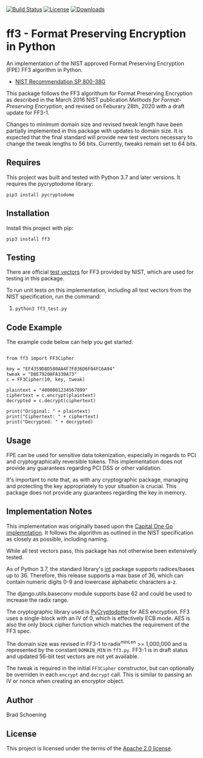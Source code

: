 [![Build Status](https://travis-ci.com/bschoening/fpe.svg?branch=main)](https://travis-ci.com/bschoening/fpe)
[![License](https://img.shields.io/badge/License-Apache%202.0-blue.svg)](https://opensource.org/licenses/Apache-2.0)
[![Downloads](https://pepy.tech/badge/ff3)](https://pepy.tech/project/ff3)

# ff3 - Format Preserving Encryption in Python

An implementation of the NIST approved Format Preserving Encryption (FPE) FF3 algorithm in Python.

* [NIST Recommendation SP 800-38G](http://nvlpubs.nist.gov/nistpubs/SpecialPublications/NIST.SP.800-38G.pdf)

This package follows the FF3 algorithum for Format Preserving Encryption as described in the March 2016 NIST publication _Methods for Format-Preserving Encryption_, and revised on Feburary 28th, 2020 with a draft update for FF3-1.

Changes to minimum domain size and revised tweak length have been partially implemented in this package with updates to domain size. It is expected that the final standard will provide new test vectors necessary to change the tweak lengths to 56 bits.  Currently, tweaks remain set to 64 bits.

## Requires

This project was built and tested with Python 3.7 and later versions.  It requires the pycryptodome library:

`pip3 install pycryptodome`

## Installation

Install this project with pip:

`pip3 install ff3`

## Testing

There are official [test vectors](http://csrc.nist.gov/groups/ST/toolkit/examples.html) for FF3 provided by NIST, which are used for testing in this package.

To run unit tests on this implementation, including all test vectors from the NIST specification, run the command:

  1. `python3 ff3_test.py`

## Code Example

The example code below can help you get started.

```python3

from ff3 import FF3Cipher

key = "EF4359D8D580AA4F7F036D6F04FC6A94"
tweak = "D8E7920AFA330A73"
c = FF3Cipher(10, key, tweak)

plaintext = "4000001234567899"
ciphertext = c.encrypt(plaintext)
decrypted = c.decrypt(ciphertext)

print("Original: " + plaintext)
print("Ciphertext: " + ciphertext)
print("Decrypted: " + decrypted)

```

## Usage

FPE can be used for sensitive data tokenization, especially in regards to PCI and cryptographically reversible tokens. This implementation does not provide any guarantees regarding PCI DSS or other validation.

It's important to note that, as with any cryptographic package, managing and protecting the key appropriately to your situation is crucial. This package does not provide any guarantees regarding the key in memory.

## Implementation Notes

This implementation was originally based upon the [Capital One Go implemntation](https://github.com/capitalone/fpe).  It follows the algorithm as outlined in the NIST specification as closely as possible, including naming.

While all test vectors pass, this package has not otherwise been extensively tested.

As of Python 3.7, the standard library's [int](https://docs.python.org/3/library/functions.html#int) package supports radices/bases up to 36. Therefore, this release supports a max base of 36, which can contain numeric digits 0-9 and lowercase alphabetic characters a-z.

The django.utils.baseconv module supports base 62 and could be used to increase the radix range.

The cryptographic library used is [PyCryptodome](https://pypi.org/project/pycryptodome/) for AES encryption. FF3 uses a single-block with an IV of 0, which is effectively ECB mode. AES is also the only block cipher function which matches the requirement of the FF3 spec.

The domain size was revised in FF3-1 to radix<sup>minLen</sup> >= 1,000,000 and is represented by the constant `DOMAIN_MIN` in `ff3.py`. FF3-1 is in draft status and updated 56-bit test vectors are not yet available.

The tweak is required in the initial `FF3Cipher` constructor, but can optionally be overriden in each `encrypt` and `decrypt` call. This is similar to passing an IV or nonce when creating an encryptor object.

## Author

Brad Schoening

## License

This project is licensed under the terms of the [Apache 2.0 license](https://www.apache.org/licenses/LICENSE-2.0).
